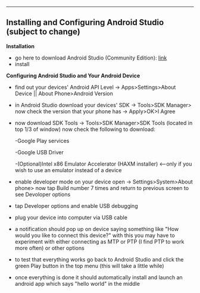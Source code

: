 ----
## Installing and Configuring Android Studio (subject to change)

**Installation**

* go here to download Android Studio (Community Edition): [link](https://www.google.com/aclk?sa=l&ai=DChcSEwi2j4nh9ozgAhUKpmkKHfvHAiwYABABGgJpcQ&sig=AOD64_2um9lDNXWWCtyXn8cTdQnVuzk2NA&adurl=&q=&ved=2ahUKEwjk-YPh9ozgAhXn64MKHQXeBkYQqyQoAHoECAQQBA)
* install

**Configuring Android Studio and Your Android Device**
* find out your devices' Android API Level -> Apps>Settings>About Device || About Phone>Android Version
* in Android Studio download your devices' SDK -> Tools>SDK Manager> now check the version that your phone has -> Apply>OK>I Agree
* now download SDK Tools -> Tools>SDK Manager>SDK Tools (located in top 1/3 of window)
  now check the following to download:
  
  -Google Play services
  
  -Google USB Driver
  
  -(Optional)Intel x86 Emulator Accelerator (HAXM installer) <--only if you wish to use an emulator instead of a device
  
* enable developer mode on your device open -> Settings>System>About phone> now tap Build number 7 times and return to previous screen
  to see Devoloper options
* tap Developer options and enable USB debugging
* plug your device into computer via USB cable
* a notification should pop up on device saying something like "How would you like to connect this device?"
  with this you may have to experiment with either connecting as MTP or PTP (I find PTP to work more often) or other options
* to test that everything works go back to Android Studio and click the green Play button in the top menu (this will take a little while)
* once everything is done it should automatically install and launch an android app which says "hello world" in the middle
  
